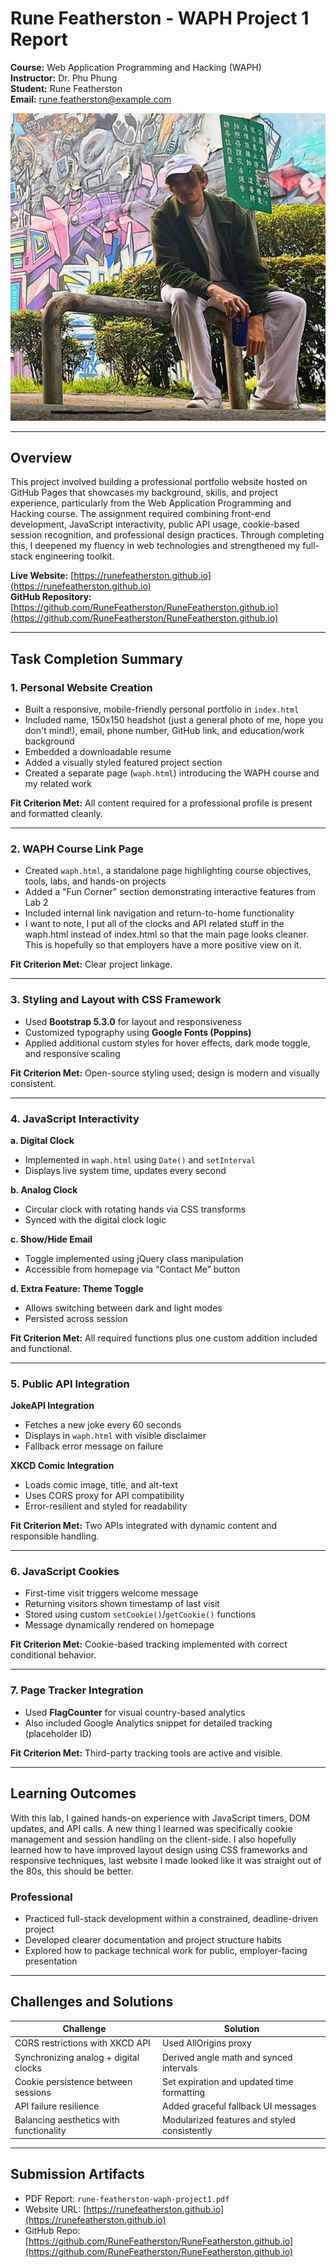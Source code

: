 # Rune Featherston - WAPH Project 1 Report

**Course:** Web Application Programming and Hacking (WAPH)  
**Instructor:** Dr. Phu Phung  
**Student:** Rune Featherston  
**Email:** rune.featherston@example.com  

![Headshot](image.png)

---

## Overview

This project involved building a professional portfolio website hosted on GitHub Pages that showcases my background, skills, and project experience, particularly from the Web Application Programming and Hacking course. The assignment required combining front-end development, JavaScript interactivity, public API usage, cookie-based session recognition, and professional design practices. Through completing this, I deepened my fluency in web technologies and strengthened my full-stack engineering toolkit.

**Live Website:** [https://runefeatherston.github.io](https://runefeatherston.github.io)  
**GitHub Repository:** [https://github.com/RuneFeatherston/RuneFeatherston.github.io](https://github.com/RuneFeatherston/RuneFeatherston.github.io)

---

## Task Completion Summary

### 1. Personal Website Creation

- Built a responsive, mobile-friendly personal portfolio in `index.html`
- Included name, 150x150 headshot (just a general photo of me, hope you don't mind!), email, phone number, GitHub link, and education/work background
- Embedded a downloadable resume
- Added a visually styled featured project section
- Created a separate page (`waph.html`) introducing the WAPH course and my related work

**Fit Criterion Met:** All content required for a professional profile is present and formatted cleanly.

---

### 2. WAPH Course Link Page

- Created `waph.html`, a standalone page highlighting course objectives, tools, labs, and hands-on projects
- Added a "Fun Corner" section demonstrating interactive features from Lab 2
- Included internal link navigation and return-to-home functionality
- I want to note, I put all of the clocks and API related stuff in the waph.html instead of index.html so that the main page looks cleaner. This is hopefully so that employers have a more positive view on it.

**Fit Criterion Met:** Clear project linkage.

---

### 3. Styling and Layout with CSS Framework

- Used **Bootstrap 5.3.0** for layout and responsiveness
- Customized typography using **Google Fonts (Poppins)**
- Applied additional custom styles for hover effects, dark mode toggle, and responsive scaling

**Fit Criterion Met:** Open-source styling used; design is modern and visually consistent.

---

### 4. JavaScript Interactivity

**a. Digital Clock**
- Implemented in `waph.html` using `Date()` and `setInterval`
- Displays live system time, updates every second

**b. Analog Clock**
- Circular clock with rotating hands via CSS transforms
- Synced with the digital clock logic

**c. Show/Hide Email**
- Toggle implemented using jQuery class manipulation
- Accessible from homepage via “Contact Me” button

**d. Extra Feature: Theme Toggle**
- Allows switching between dark and light modes
- Persisted across session

**Fit Criterion Met:** All required functions plus one custom addition included and functional.

---

### 5. Public API Integration

**JokeAPI Integration**
- Fetches a new joke every 60 seconds
- Displays in `waph.html` with visible disclaimer
- Fallback error message on failure

**XKCD Comic Integration**
- Loads comic image, title, and alt-text
- Uses CORS proxy for API compatibility
- Error-resilient and styled for readability

**Fit Criterion Met:** Two APIs integrated with dynamic content and responsible handling.

---

### 6. JavaScript Cookies

- First-time visit triggers welcome message
- Returning visitors shown timestamp of last visit
- Stored using custom `setCookie()`/`getCookie()` functions
- Message dynamically rendered on homepage

**Fit Criterion Met:** Cookie-based tracking implemented with correct conditional behavior.

---

### 7. Page Tracker Integration

- Used **FlagCounter** for visual country-based analytics
- Also included Google Analytics snippet for detailed tracking (placeholder ID)

**Fit Criterion Met:** Third-party tracking tools are active and visible.

---

## Learning Outcomes
With this lab, I gained hands-on experience with JavaScript timers, DOM updates, and API calls. A new thing I learned was specifically cookie management and session handling on the client-side. I also hopefully learned how to have improved layout design using CSS frameworks and responsive techniques, last website I made looked like it was straight out of the 80s, this should be better.

### Professional
- Practiced full-stack development within a constrained, deadline-driven project
- Developed clearer documentation and project structure habits
- Explored how to package technical work for public, employer-facing presentation

---

## Challenges and Solutions

| Challenge | Solution |
|----------|----------|
| CORS restrictions with XKCD API | Used AllOrigins proxy |
| Synchronizing analog + digital clocks | Derived angle math and synced intervals |
| Cookie persistence between sessions | Set expiration and updated time formatting |
| API failure resilience | Added graceful fallback UI messages |
| Balancing aesthetics with functionality | Modularized features and styled consistently |

---

## Submission Artifacts

- PDF Report: `rune-featherston-waph-project1.pdf`
- Website URL: [https://runefeatherston.github.io](https://runefeatherston.github.io)
- GitHub Repo: [https://github.com/RuneFeatherston/RuneFeatherston.github.io](https://github.com/RuneFeatherston/RuneFeatherston.github.io)
